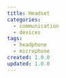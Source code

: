 ```yaml
---
title: Headset
categories:
  - communication
  - devices
tags:
  - headphone
  - microphone
created: 1.0.0
updated: 1.0.0
---
```

